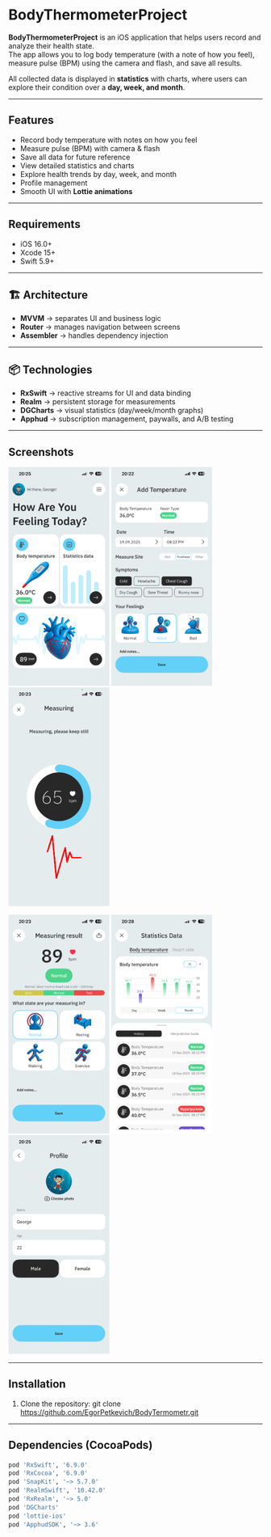 # BodyThermometerProject

**BodyThermometerProject** is an iOS application that helps users record and analyze their health state.  
The app allows you to log body temperature (with a note of how you feel), measure pulse (BPM) using the camera and flash, and save all results.  

All collected data is displayed in **statistics** with charts, where users can explore their condition over a **day, week, and month**.  

---

## Features
- Record body temperature with notes on how you feel  
- Measure pulse (BPM) with camera & flash  
- Save all data for future reference  
- View detailed statistics and charts  
- Explore health trends by day, week, and month  
- Profile management  
- Smooth UI with **Lottie animations**  

---

## Requirements
- iOS 16.0+  
- Xcode 15+  
- Swift 5.9+  

---

## 🏗️ Architecture
- **MVVM** → separates UI and business logic  
- **Router** → manages navigation between screens  
- **Assembler** → handles dependency injection  
---

## 📦 Technologies
- **RxSwift** → reactive streams for UI and data binding  
- **Realm** → persistent storage for measurements  
- **DGCharts** → visual statistics (day/week/month graphs)  
- **Apphud** → subscription management, paywalls, and A/B testing

---

## Screenshots
 <p float="left">
  <img src="Screenshots/Main.PNG" alt="Main" width="200"/>
  <img src="Screenshots/AddTemperature.PNG" alt="Add Temperature" width="200"/>
  <img src="Screenshots/MeasuringBPM.PNG" alt="Measuring BPM" width="200"/>
</p>

<p float="left">
  <img src="Screenshots/MeasuringResult.PNG" alt="Measuring Result" width="200"/>
  <img src="Screenshots/StatisticsData.PNG" alt="Statistics Data" width="200"/>
  <img src="Screenshots/Profile.PNG" alt="Profile" width="200"/>
</p>


---

## Installation
1. Clone the repository: git clone https://github.com/EgorPetkevich/BodyTermometr.git

---
##  Dependencies (CocoaPods)
```ruby
pod 'RxSwift', '6.9.0'
pod 'RxCocoa', '6.9.0'
pod 'SnapKit', '~> 5.7.0'
pod 'RealmSwift', '10.42.0'
pod 'RxRealm', '~> 5.0'
pod 'DGCharts'
pod 'lottie-ios'
pod 'ApphudSDK', '~> 3.6'
